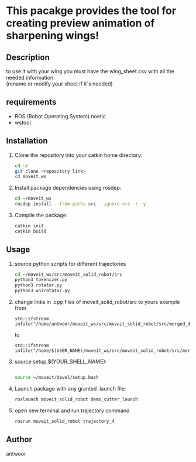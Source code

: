 # This pacakge provides the tool for creating preview animation of sharpening wings! 

## Description
  to use it with your wing you must have the wing_sheet.csv with all the needed information  
  (rename or modify your sheet if it`s needed)
## requirements
- ROS (Robot Operating System) noetic
- wstool

## Installation
1. Clone the repository into your catkin home directory:
    ```sh
    cd ~/
    git clone <repository link>
    cd moveit_ws

    ```

2. Install package dependencies using rosdep:
    ```sh
    cd ~/moveit_ws
    rosdep install --from-paths src --ignore-src -r -y
    ```
3. Compile the package:
    ```sh
    catkin init
    catkin build
    ```

## Usage
1. source python scripts for different trajectories
    ```sh
    cd ~/moveit_ws/src/moveit_solid_robot/src
    python3 tokenizer.py
    python3 rotator.py
    python3 unirotator.py
    ```
2. change links in .cpp files of moveit_solid_robot/src to yours
   example
   from
   ```
   std::ifstream infile("/home/antwoor/moveit_ws/src/moveit_solid_robot/src/merged_df.txt");
   ```
   to
   ```
   std::ifstream infile("/home/$(USER_NAME)/moveit_ws/src/moveit_solid_robot/src/merged_df.txt");
4. source setup.$(YOUR_SHELL_NAME):
    ```sh
    
    source ~/moveit/devel/setup.bash
    ```

5. Launch package with any granted .launch file:
    ```sh
    roslaunch moveit_solid_robot demo_cutter_launch
    ```

6. open new terminal and run trajectory command
   ```sh
   rosrun moveit_solid_robot trajectory_4
   ```
   
## Author
antwoor



